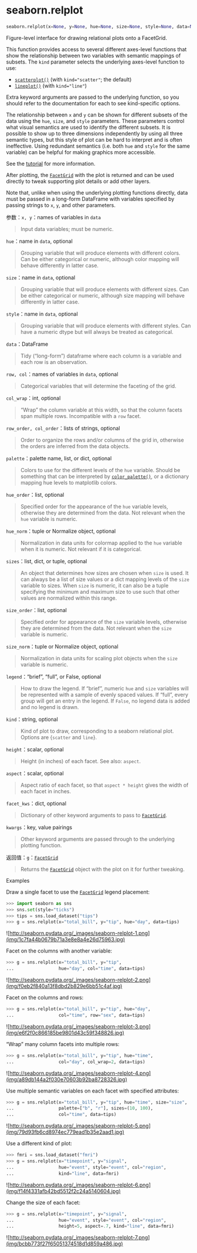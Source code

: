 # seaborn.relplot

```py
seaborn.relplot(x=None, y=None, hue=None, size=None, style=None, data=None, row=None, col=None, col_wrap=None, row_order=None, col_order=None, palette=None, hue_order=None, hue_norm=None, sizes=None, size_order=None, size_norm=None, markers=None, dashes=None, style_order=None, legend='brief', kind='scatter', height=5, aspect=1, facet_kws=None, **kwargs)
```

Figure-level interface for drawing relational plots onto a FacetGrid.

This function provides access to several different axes-level functions that show the relationship between two variables with semantic mappings of subsets. The `kind` parameter selects the underlying axes-level function to use:

*   [`scatterplot()`](seaborn.scatterplot.html#seaborn.scatterplot "seaborn.scatterplot") (with `kind="scatter"`; the default)
*   [`lineplot()`](seaborn.lineplot.html#seaborn.lineplot "seaborn.lineplot") (with `kind="line"`)

Extra keyword arguments are passed to the underlying function, so you should refer to the documentation for each to see kind-specific options.

The relationship between `x` and `y` can be shown for different subsets of the data using the `hue`, `size`, and `style` parameters. These parameters control what visual semantics are used to identify the different subsets. It is possible to show up to three dimensions independently by using all three semantic types, but this style of plot can be hard to interpret and is often ineffective. Using redundant semantics (i.e. both `hue` and `style` for the same variable) can be helpful for making graphics more accessible.

See the [tutorial](../tutorial/relational.html#relational-tutorial) for more information.

After plotting, the [`FacetGrid`](seaborn.FacetGrid.html#seaborn.FacetGrid "seaborn.FacetGrid") with the plot is returned and can be used directly to tweak supporting plot details or add other layers.

Note that, unlike when using the underlying plotting functions directly, data must be passed in a long-form DataFrame with variables specified by passing strings to `x`, `y`, and other parameters.

参数：`x, y`：names of variables in `data`

> Input data variables; must be numeric.

`hue`：name in `data`, optional

> Grouping variable that will produce elements with different colors. Can be either categorical or numeric, although color mapping will behave differently in latter case.

`size`：name in `data`, optional

> Grouping variable that will produce elements with different sizes. Can be either categorical or numeric, although size mapping will behave differently in latter case.

`style`：name in `data`, optional

> Grouping variable that will produce elements with different styles. Can have a numeric dtype but will always be treated as categorical.

`data`：DataFrame

> Tidy (“long-form”) dataframe where each column is a variable and each row is an observation.

`row, col`：names of variables in `data`, optional

> Categorical variables that will determine the faceting of the grid.

`col_wrap`：int, optional

> “Wrap” the column variable at this width, so that the column facets span multiple rows. Incompatible with a `row` facet.

`row_order, col_order`：lists of strings, optional

> Order to organize the rows and/or columns of the grid in, otherwise the orders are inferred from the data objects.

`palette`：palette name, list, or dict, optional

> Colors to use for the different levels of the `hue` variable. Should be something that can be interpreted by [`color_palette()`](seaborn.color_palette.html#seaborn.color_palette "seaborn.color_palette"), or a dictionary mapping hue levels to matplotlib colors.

`hue_order`：list, optional

> Specified order for the appearance of the `hue` variable levels, otherwise they are determined from the data. Not relevant when the `hue` variable is numeric.

`hue_norm`：tuple or Normalize object, optional

> Normalization in data units for colormap applied to the `hue` variable when it is numeric. Not relevant if it is categorical.

`sizes`：list, dict, or tuple, optional

> An object that determines how sizes are chosen when `size` is used. It can always be a list of size values or a dict mapping levels of the `size` variable to sizes. When `size` is numeric, it can also be a tuple specifying the minimum and maximum size to use such that other values are normalized within this range.

`size_order`：list, optional

> Specified order for appearance of the `size` variable levels, otherwise they are determined from the data. Not relevant when the `size` variable is numeric.

`size_norm`：tuple or Normalize object, optional

> Normalization in data units for scaling plot objects when the `size` variable is numeric.

`legend`：“brief”, “full”, or False, optional

> How to draw the legend. If “brief”, numeric `hue` and `size` variables will be represented with a sample of evenly spaced values. If “full”, every group will get an entry in the legend. If `False`, no legend data is added and no legend is drawn.

`kind`：string, optional

> Kind of plot to draw, corresponding to a seaborn relational plot. Options are {`scatter` and `line`}.

`height`：scalar, optional

> Height (in inches) of each facet. See also: `aspect`.

`aspect`：scalar, optional

> Aspect ratio of each facet, so that `aspect * height` gives the width of each facet in inches.

`facet_kws`：dict, optional

> Dictionary of other keyword arguments to pass to [`FacetGrid`](seaborn.FacetGrid.html#seaborn.FacetGrid "seaborn.FacetGrid").

`kwargs`：key, value pairings

> Other keyword arguments are passed through to the underlying plotting function.


返回值：`g`：[`FacetGrid`](seaborn.FacetGrid.html#seaborn.FacetGrid "seaborn.FacetGrid")

> Returns the [`FacetGrid`](seaborn.FacetGrid.html#seaborn.FacetGrid "seaborn.FacetGrid") object with the plot on it for further tweaking.



Examples

Draw a single facet to use the [`FacetGrid`](seaborn.FacetGrid.html#seaborn.FacetGrid "seaborn.FacetGrid") legend placement:

```py
>>> import seaborn as sns
>>> sns.set(style="ticks")
>>> tips = sns.load_dataset("tips")
>>> g = sns.relplot(x="total_bill", y="tip", hue="day", data=tips)

```

![http://seaborn.pydata.org/_images/seaborn-relplot-1.png](img/1c7fa44b0679b71a3e8e8a4e26d75963.jpg)

Facet on the columns with another variable:

```py
>>> g = sns.relplot(x="total_bill", y="tip",
...                 hue="day", col="time", data=tips)

```

![http://seaborn.pydata.org/_images/seaborn-relplot-2.png](img/f0eb2f840a13f8dbd2b829e6bb51c4af.jpg)

Facet on the columns and rows:

```py
>>> g = sns.relplot(x="total_bill", y="tip", hue="day",
...                 col="time", row="sex", data=tips)

```

![http://seaborn.pydata.org/_images/seaborn-relplot-3.png](img/e6f2f0c866185be9801d43c59f348826.jpg)

“Wrap” many column facets into multiple rows:

```py
>>> g = sns.relplot(x="total_bill", y="tip", hue="time",
...                 col="day", col_wrap=2, data=tips)

```

![http://seaborn.pydata.org/_images/seaborn-relplot-4.png](img/a89db144a2f030e70603b92ba8728326.jpg)

Use multiple semantic variables on each facet with specified attributes:

```py
>>> g = sns.relplot(x="total_bill", y="tip", hue="time", size="size",
...                 palette=["b", "r"], sizes=(10, 100),
...                 col="time", data=tips)

```

![http://seaborn.pydata.org/_images/seaborn-relplot-5.png](img/79d93fb6cd8974ec779ead1b35e2aad1.jpg)

Use a different kind of plot:

```py
>>> fmri = sns.load_dataset("fmri")
>>> g = sns.relplot(x="timepoint", y="signal",
...                 hue="event", style="event", col="region",
...                 kind="line", data=fmri)

```

![http://seaborn.pydata.org/_images/seaborn-relplot-6.png](img/f14f4331afb42bd5512f2c24a5140604.jpg)

Change the size of each facet:

```py
>>> g = sns.relplot(x="timepoint", y="signal",
...                 hue="event", style="event", col="region",
...                 height=5, aspect=.7, kind="line", data=fmri)

```

![http://seaborn.pydata.org/_images/seaborn-relplot-7.png](img/bcbb773f27f65051374518d1d859a486.jpg)